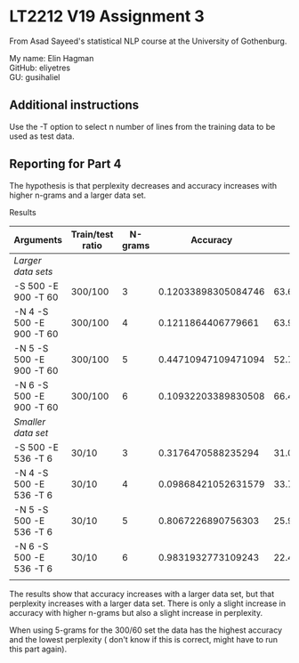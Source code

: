 # LT2212 V19 Assignment 3

From Asad Sayeed's statistical NLP course at the University of Gothenburg.

My name:    Elin Hagman\
GitHub:     eliyetres\
GU:         gusihaliel

## Additional instructions

Use the -T option to select n number of lines from the training data to be used as test data.

## Reporting for Part 4

The hypothesis is that perplexity decreases and accuracy increases with higher n-grams and a larger data set.

Results

| Arguments                | Train/test ratio | N-grams | Accuracy            | Perplexity         |
|--------------------------|------------------|---------|---------------------|--------------------|
| *Larger data sets*         |                  |         |                     |                    |
| -S 500 -E 900 -T 60      | 300/100          | 3       | 0.12033898305084746 | 63.66197394489233  |
| -N 4 -S 500 -E 900 -T 60 | 300/100          | 4       | 0.1211864406779661  | 63.95347533991584  |
| -N 5 -S 500 -E 900 -T 60 | 300/100          | 5       | 0.44710947109471094 | 52.71499737446524  |
| -N 6 -S 500 -E 900 -T 60 | 300/100          | 6       | 0.10932203389830508 | 66.41186261008907  |
| *Smaller data set*         |                  |         |                     |                    |
| -S 500 -E 536 -T 6       | 30/10            | 3       | 0.3176470588235294  | 31.0006128203334   |
| -N 4 -S 500 -E 536 -T 6  | 30/10            | 4       | 0.09868421052631579 | 33.771870329218345 |
| -N 5 -S 500 -E 536 -T 6  | 30/10            | 5       | 0.8067226890756303  | 25.955131727682794 |
| -N 6 -S 500 -E 536 -T 6  | 30/10            | 6       | 0.9831932773109243  | 22.478650040799288 |
|                          |                  |         |                     |                    |

The results show that accuracy increases with a larger data set, but that perplexity increases with a larger data set.
There is only a slight increase in accuracy with higher n-grams but also a slight increase in perplexity.

When using 5-grams for the 300/60 set the data has the highest accuracy and the lowest perplexity ( don't know if this is correct, might have to run this part again).

